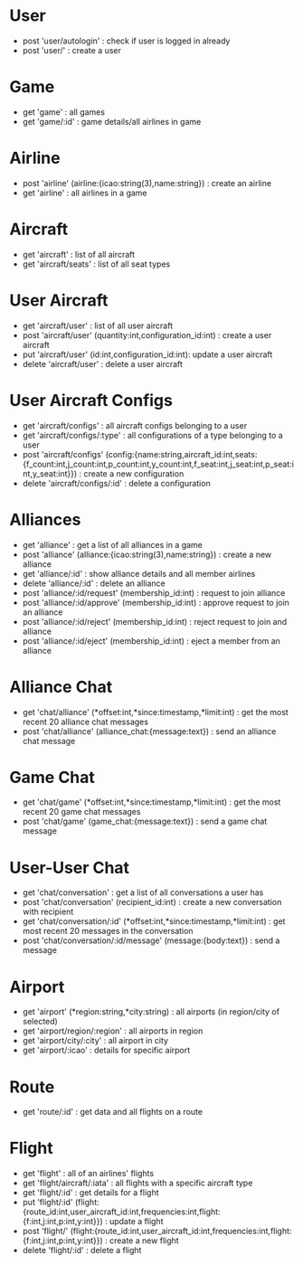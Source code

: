 # User
* post 'user/autologin' : check if user is logged in already
* post 'user/' : create a user

# Game
* get 'game' : all games
* get 'game/:id' : game details/all airlines in game

# Airline
* post 'airline' (airline:{icao:string(3),name:string}) : create an airline
* get 'airline' : all airlines in a game

# Aircraft
* get 'aircraft' : list of all aircraft
* get 'aircraft/seats' : list of all seat types

# User Aircraft
* get 'aircraft/user' : list of all user aircraft
* post 'aircraft/user' (quantity:int,configuration_id:int) : create a user aircraft
* put 'aircraft/user' (id:int,configuration_id:int): update a user aircraft
* delete 'aircraft/user' : delete a user aircraft

# User Aircraft Configs
* get 'aircraft/configs' : all aircraft configs belonging to a user
* get 'aircraft/configs/:type' : all configurations of a type belonging to a user
* post 'aircraft/configs' (config:{name:string,aircraft_id:int,seats:{f_count:int,j_count:int,p_count:int,y_count:int,f_seat:int,j_seat:int,p_seat:int,y_seat:int}}) : create a new configuration
* delete 'aircraft/configs/:id' : delete a configuration

# Alliances
* get 'alliance' : get a list of all alliances in a game
* post 'alliance' (alliance:{icao:string(3),name:string}) : create a new alliance
* get 'alliance/:id' : show alliance details and all member airlines
* delete 'alliance/:id' : delete an alliance
* post 'alliance/:id/request' (membership_id:int) : request to join alliance
* post 'alliance/:id/approve' (membership_id:int) : approve request to join an alliance
* post 'alliance/:id/reject' (membership_id:int) : reject request to join and alliance
* post 'alliance/:id/eject' (membership_id:int) : eject a member from an alliance

# Alliance Chat
* get 'chat/alliance' (*offset:int,*since:timestamp,*limit:int) : get the most recent 20 alliance chat messages
* post 'chat/alliance' (alliance_chat:{message:text}) : send an alliance chat message

# Game Chat
* get 'chat/game' (*offset:int,*since:timestamp,*limit:int) : get the most recent 20 game chat messages
* post 'chat/game' (game_chat:{message:text}) : send a game chat message

# User-User Chat
* get 'chat/conversation' : get a list of all conversations a user has
* post 'chat/conversation' (recipient_id:int) : create a new conversation with recipient
* get 'chat/conversation/:id' (*offset:int,*since:timestamp,*limit:int) : get most recent 20 messages in the conversation
* post 'chat/conversation/:id/message' (message:{body:text}) : send a message

# Airport
* get 'airport' (*region:string,*city:string) : all airports (in region/city of selected)
* get 'airport/region/:region' : all airports in region
* get 'airport/city/:city' : all airport in city
* get 'airport/:icao' : details for specific airport

# Route
* get 'route/:id' : get data and all flights on a route

# Flight
* get 'flight' : all of an airlines' flights
* get 'flight/aircraft/:iata' : all flights with a specific aircraft type
* get 'flight/:id' : get details for a flight
* put 'flight/:id' (flight:{route_id:int,user_aircraft_id:int,frequencies:int,flight:{f:int,j:int,p:int,y:int}}) : update a flight
* post 'flight/' (flight:{route_id:int,user_aircraft_id:int,frequencies:int,flight:{f:int,j:int,p:int,y:int}}) : create a new flight
* delete 'flight/:id' : delete a flight
